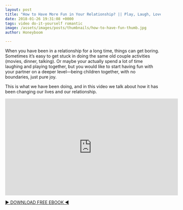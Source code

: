 ```yaml
---
layout: post
title: "How to Have More Fun in Your Relationship? || Play, Laugh, Love"
date: 2018-01-26 19:31:08 +0000
tags: video do-it-yourself romantic
image: /assets/images/posts/thumbnails/how-to-have-fun-thumb.jpg
author: Honeyboom

---
```

When you have been in a relationship for a long time, things can get boring. Sometimes it’s easy to get stuck in doing the same old couple activities (movies, dinner, talking). Or maybe your actually spend a lot of time laughing and playing together, but you would like to start having fun with your partner on a deeper level—being children together, with no boundaries, just pure joy.

This is what we have been doing, and in this video we talk about how it has been changing our lives and our relationship.

<div class="video-container"><iframe width="560" height="315" src="https://www.youtube.com/embed/rtTR5DKsFsQ" frameborder="0" allow="autoplay; encrypted-media" allowfullscreen></iframe></div>

[► DOWNLOAD FREE EBOOK ◄](https://tinyletter.com/honeyboom)
